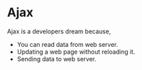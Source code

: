 # Ajax

Ajax is a developers dream because,
- You can read data from web server.
- Updating a web page without reloading it.
- Sending data to web server.